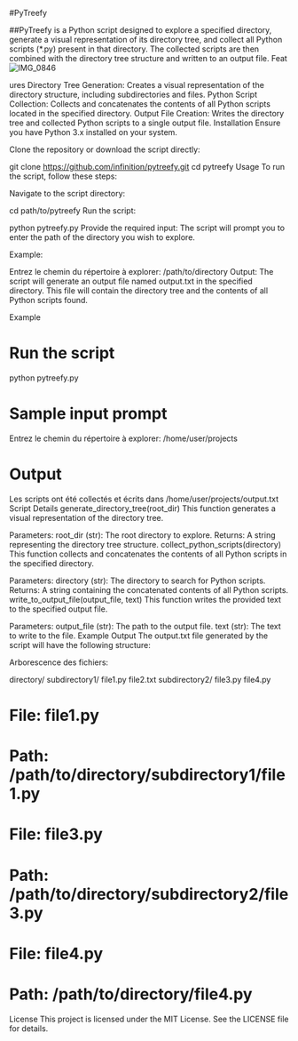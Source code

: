 #PyTreefy  

##PyTreefy is a Python script designed to explore a specified directory, generate a visual representation of its directory tree, and collect all Python scripts (*.py) present in that directory. The collected scripts are then combined with the directory tree structure and written to an output file.
Feat![IMG_0846](https://github.com/infinition/PyTreefy/assets/37984399/15e39146-0f48-4157-bc77-e21a553f545f)

ures
Directory Tree Generation: Creates a visual representation of the directory structure, including subdirectories and files.
Python Script Collection: Collects and concatenates the contents of all Python scripts located in the specified directory.
Output File Creation: Writes the directory tree and collected Python scripts to a single output file.
Installation
Ensure you have Python 3.x installed on your system.

Clone the repository or download the script directly:


git clone https://github.com/infinition/pytreefy.git
cd pytreefy
Usage
To run the script, follow these steps:

Navigate to the script directory:



cd path/to/pytreefy
Run the script:



python pytreefy.py
Provide the required input:
The script will prompt you to enter the path of the directory you wish to explore.

Example:



Entrez le chemin du répertoire à explorer: /path/to/directory
Output:
The script will generate an output file named output.txt in the specified directory. This file will contain the directory tree and the contents of all Python scripts found.

Example


# Run the script
python pytreefy.py

# Sample input prompt
Entrez le chemin du répertoire à explorer: /home/user/projects

# Output
Les scripts ont été collectés et écrits dans /home/user/projects/output.txt
Script Details
generate_directory_tree(root_dir)
This function generates a visual representation of the directory tree.

Parameters: root_dir (str): The root directory to explore.
Returns: A string representing the directory tree structure.
collect_python_scripts(directory)
This function collects and concatenates the contents of all Python scripts in the specified directory.

Parameters: directory (str): The directory to search for Python scripts.
Returns: A string containing the concatenated contents of all Python scripts.
write_to_output_file(output_file, text)
This function writes the provided text to the specified output file.

Parameters:
output_file (str): The path to the output file.
text (str): The text to write to the file.
Example Output
The output.txt file generated by the script will have the following structure:



Arborescence des fichiers:

directory/
    subdirectory1/
        file1.py
        file2.txt
    subdirectory2/
        file3.py
    file4.py

# File: file1.py
# Path: /path/to/directory/subdirectory1/file1.py
<contents of file1.py>

# File: file3.py
# Path: /path/to/directory/subdirectory2/file3.py
<contents of file3.py>

# File: file4.py
# Path: /path/to/directory/file4.py
<contents of file4.py>
  
License
This project is licensed under the MIT License. See the LICENSE file for details.
